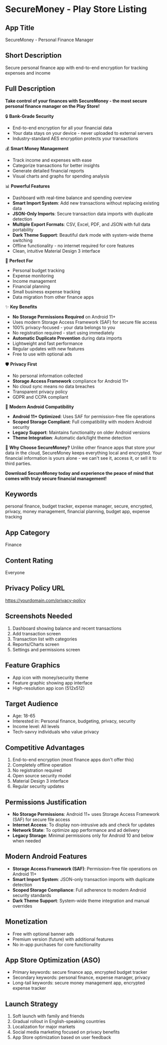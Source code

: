 # SecureMoney - Play Store Listing

## App Title
SecureMoney - Personal Finance Manager

## Short Description
Secure personal finance app with end-to-end encryption for tracking expenses and income

## Full Description

**Take control of your finances with SecureMoney - the most secure personal finance manager on the Play Store!**

🔒 **Bank-Grade Security**
- End-to-end encryption for all your financial data
- Your data stays on your device - never uploaded to external servers
- Industry-standard AES encryption protects your transactions

💰 **Smart Money Management**
- Track income and expenses with ease
- Categorize transactions for better insights
- Generate detailed financial reports
- Visual charts and graphs for spending analysis

📊 **Powerful Features**
- Dashboard with real-time balance and spending overview
- **Smart Import System**: Add new transactions without replacing existing data
- **JSON-Only Imports**: Secure transaction data imports with duplicate detection
- **Multiple Export Formats**: CSV, Excel, PDF, and JSON with full data portability
- **Dark Theme Support**: Beautiful dark mode with system-wide theme switching
- Offline functionality - no internet required for core features
- Clean, intuitive Material Design 3 interface

🎯 **Perfect For**
- Personal budget tracking
- Expense monitoring
- Income management
- Financial planning
- Small business expense tracking
- Data migration from other finance apps

✨ **Key Benefits**
- **No Storage Permissions Required** on Android 11+
- Uses modern Storage Access Framework (SAF) for secure file access
- 100% privacy-focused - your data belongs to you
- No registration required - start using immediately
- **Automatic Duplicate Prevention** during data imports
- Lightweight and fast performance
- Regular updates with new features
- Free to use with optional ads

🛡️ **Privacy First**
- No personal information collected
- **Storage Access Framework** compliance for Android 11+
- No cloud sync means no data breaches
- Transparent privacy policy
- GDPR and CCPA compliant

📱 **Modern Android Compatibility**
- **Android 11+ Optimized**: Uses SAF for permission-free file operations
- **Scoped Storage Compliant**: Full compatibility with modern Android security
- **Legacy Support**: Maintains functionality on older Android versions
- **Theme Integration**: Automatic dark/light theme detection

📱 **Why Choose SecureMoney?**
Unlike other finance apps that store your data in the cloud, SecureMoney keeps everything local and encrypted. Your financial information is yours alone - we can't see it, access it, or sell it to third parties.

**Download SecureMoney today and experience the peace of mind that comes with truly secure financial management!**

## Keywords
personal finance, budget tracker, expense manager, secure, encrypted, privacy, money management, financial planning, budget app, expense tracking

## App Category
Finance

## Content Rating
Everyone

## Privacy Policy URL
https://yourdomain.com/privacy-policy

## Screenshots Needed
1. Dashboard showing balance and recent transactions
2. Add transaction screen
3. Transaction list with categories
4. Reports/Charts screen
5. Settings and permissions screen

## Feature Graphics
- App icon with money/security theme
- Feature graphic showing app interface
- High-resolution app icon (512x512)

## Target Audience
- Age: 18-65
- Interested in: Personal finance, budgeting, privacy, security
- Income level: All levels
- Tech-savvy individuals who value privacy

## Competitive Advantages
1. End-to-end encryption (most finance apps don't offer this)
2. Completely offline operation
3. No registration required
4. Open source security model
5. Material Design 3 interface
6. Regular security updates

## Permissions Justification
- **No Storage Permissions**: Android 11+ uses Storage Access Framework (SAF) for secure file access
- **Internet Access**: To display non-intrusive ads and check for updates
- **Network State**: To optimize app performance and ad delivery
- **Legacy Storage**: Minimal permissions only for Android 10 and below when needed

## Modern Android Features
- **Storage Access Framework (SAF)**: Permission-free file operations on Android 11+
- **Smart Import System**: JSON-only transaction imports with duplicate detection
- **Scoped Storage Compliance**: Full adherence to modern Android security standards
- **Dark Theme Support**: System-wide theme integration and manual overrides

## Monetization
- Free with optional banner ads
- Premium version (future) with additional features
- No in-app purchases for core functionality

## App Store Optimization (ASO)
- Primary keywords: secure finance app, encrypted budget tracker
- Secondary keywords: personal finance, expense manager, privacy
- Long-tail keywords: secure money management app, encrypted expense tracker

## Launch Strategy
1. Soft launch with family and friends
2. Gradual rollout in English-speaking countries
3. Localization for major markets
4. Social media marketing focused on privacy benefits
5. App Store optimization based on user feedback
